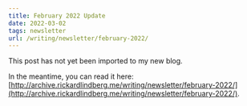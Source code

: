 ```yaml
---
title: February 2022 Update
date: 2022-03-02
tags: newsletter
url: /writing/newsletter/february-2022/
---
```


This post has not yet been imported to my new blog.

In the meantime, you can read it here: [http://archive.rickardlindberg.me/writing/newsletter/february-2022/](http://archive.rickardlindberg.me/writing/newsletter/february-2022/).
